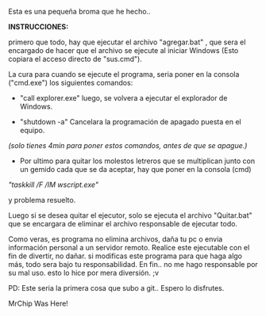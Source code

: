 Esta es una pequeña broma que he hecho..


**INSTRUCCIONES:**


primero que todo, hay que ejecutar el archivo "agregar.bat" , que sera el encargado de hacer que el archivo se ejecute al iniciar Windows (Esto copiara el acceso directo de "sus.cmd").

La cura para cuando se ejecute el programa, seria poner en la consola ("cmd.exe") los siguientes comandos:

- "call explorer.exe" luego, se volvera a ejecutar el explorador de Windows.

- "shutdown -a" Cancelara la programación de apagado puesta en el equipo. 

*(solo tienes 4min para poner estos comandos, antes de que se apague.)*

- Por ultimo para quitar los molestos letreros que se multiplican junto con un gemido cada que se da aceptar, hay que poner en la consola (cmd) 

*"taskkill /F /IM wscript.exe"*

y problema resuelto.

Luego si se desea quitar el ejecutor, solo se ejecuta el archivo "Quitar.bat" que se encargara de eliminar el archivo responsable de ejecutar todo.

Como veras, es programa no elimina archivos, daña tu pc o envia información personal a un servidor remoto.
Realice este ejecutable con el fin de divertir, no dañar.
si modificas este programa para que haga algo más, todo sera bajo tu responsabilidad.
En fin.. no me hago responsable por su mal uso. 
esto lo hice por mera diversión. ;v






PD: Este seria la primera cosa que subo a git.. Espero lo disfrutes.


MrChip Was Here!
